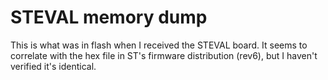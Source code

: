# STEVAL memory dump

This is what was in flash when I received the STEVAL board.  It seems
to correlate with the hex file in ST's firmware distribution (rev6),
but I haven't verified it's identical.
